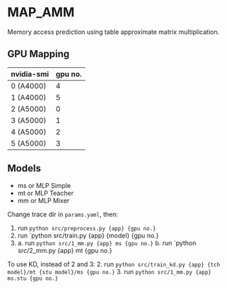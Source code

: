 # MAP_AMM
Memory access prediction using table approximate matrix multiplication.

## GPU Mapping
|nvidia-smi|gpu no.|
|----------|-------|
|0 (A4000) |4      |
|1 (A4000) |5      |
|2 (A5000) |0      |
|3 (A5000) |1      |
|4 (A5000) |2      |
|5 (A5000) |3      |


## Models
- ms or MLP Simple
- mt or MLP Teacher
- mm or MLP Mixer

Change trace dir in `params.yaml`, then:
1. run `python src/preprocess.py {app} {gpu no.}`
2. run `python src/train.py {app} {model} {gpu no.}
3.  a. run `python src/1_mm.py {app} ms {gpu no.}`
    b. run `python src/2_mm.py {app} mt {gpu no.}

To use KD, instead of 2 and 3:
2. run `python src/train_kd.py {app} {tch model}/mt {stu model}/ms {gpu no.}`
3. run `python src/1_mm.py {app} ms.stu {gpu no.}`
 
